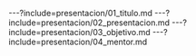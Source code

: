 ---?include=presentacion/01_titulo.md
---?include=presentacion/02_presentacion.md
---?include=presentacion/03_objetivo.md
---?include=presentacion/04_mentor.md


